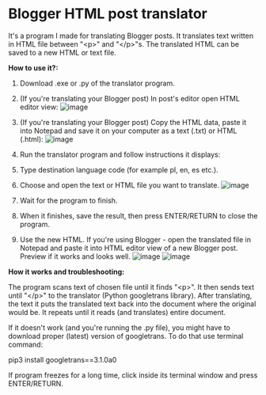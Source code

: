 # Blogger HTML post translator
It's a program I made for translating Blogger posts. It translates text written in HTML file between "&lt;p>" and "&lt;/p>"s. The translated HTML can be saved to a new HTML or text file.

<b>How to use it?:</b>

1. Download .exe or .py of the translator program.

2. (If you're translating your Blogger post) In post's editor open HTML editor view:
![image](https://user-images.githubusercontent.com/112283903/208311034-db79cc65-fe03-4da7-ace3-a21f65ca8770.png)

3. (If you're translating your Blogger post) Copy the HTML data, paste it into Notepad and save it on your computer as a text (.txt) or HTML (.html):
![image](https://user-images.githubusercontent.com/112283903/208311164-9361beb8-6b82-457a-bd77-9bf8074b2e2b.png)

4. Run the translator program and follow instructions it displays:

5. Type destination language code (for example pl, en, es etc.).

6. Choose and open the text or HTML file you want to translate.
![image](https://user-images.githubusercontent.com/112283903/208311268-96042906-67ac-4bba-85cb-f2cd36027ec7.png)

7. Wait for the program to finish.

8. When it finishes, save the result, then press ENTER/RETURN to close the program.

9. Use the new HTML. If you're using Blogger - open the translated file in Notepad and paste it into HTML editor view of a new Blogger post. Preview if it works and looks well.
![image](https://user-images.githubusercontent.com/112283903/208311523-a6fb65d8-ff18-48e4-8411-1a1db35e1a1f.png)
![image](https://user-images.githubusercontent.com/112283903/208311377-5450d766-b66c-4135-ae9e-32bd2b6775b4.png)

<b>How it works and troubleshooting:</b>

The program scans text of chosen file until it finds "&lt;p>". It then sends text until "&lt;/p>" to the translator (Python googletrans library). After translating, the text it puts the translated text back into the document where the original would be. It repeats until it reads (and translates) entire document.

If it doesn't work (and you're running the .py file), you might have to download proper (latest) version of googletrans. To do that use terminal command:

pip3 install googletrans==3.1.0a0

If program freezes for a long time, click inside its terminal window and press ENTER/RETURN.
